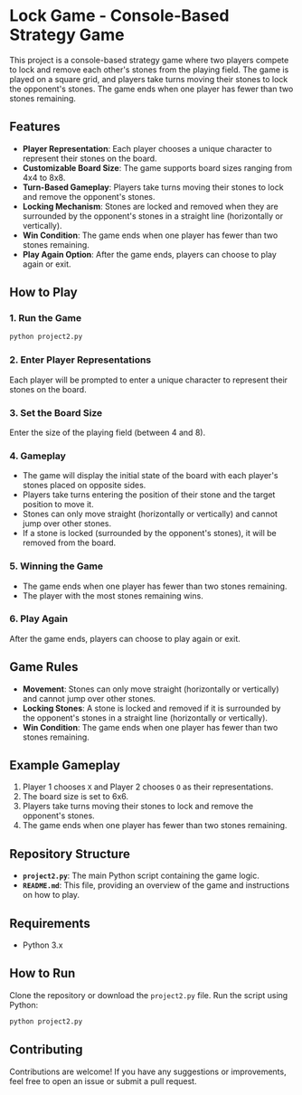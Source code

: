 # Lock Game - Console-Based Strategy Game

This project is a console-based strategy game where two players compete to lock and remove each other's stones from the playing field. The game is played on a square grid, and players take turns moving their stones to lock the opponent's stones. The game ends when one player has fewer than two stones remaining.

## Features

- **Player Representation**: Each player chooses a unique character to represent their stones on the board.
- **Customizable Board Size**: The game supports board sizes ranging from 4x4 to 8x8.
- **Turn-Based Gameplay**: Players take turns moving their stones to lock and remove the opponent's stones.
- **Locking Mechanism**: Stones are locked and removed when they are surrounded by the opponent's stones in a straight line (horizontally or vertically).
- **Win Condition**: The game ends when one player has fewer than two stones remaining.
- **Play Again Option**: After the game ends, players can choose to play again or exit.

## How to Play

### 1. Run the Game
```bash
python project2.py
```

### 2. Enter Player Representations
Each player will be prompted to enter a unique character to represent their stones on the board.

### 3. Set the Board Size
Enter the size of the playing field (between 4 and 8).

### 4. Gameplay
- The game will display the initial state of the board with each player's stones placed on opposite sides.
- Players take turns entering the position of their stone and the target position to move it.
- Stones can only move straight (horizontally or vertically) and cannot jump over other stones.
- If a stone is locked (surrounded by the opponent's stones), it will be removed from the board.

### 5. Winning the Game
- The game ends when one player has fewer than two stones remaining.
- The player with the most stones remaining wins.

### 6. Play Again
After the game ends, players can choose to play again or exit.

## Game Rules
- **Movement**: Stones can only move straight (horizontally or vertically) and cannot jump over other stones.
- **Locking Stones**: A stone is locked and removed if it is surrounded by the opponent's stones in a straight line (horizontally or vertically).
- **Win Condition**: The game ends when one player has fewer than two stones remaining.

## Example Gameplay
1. Player 1 chooses `X` and Player 2 chooses `O` as their representations.
2. The board size is set to 6x6.
3. Players take turns moving their stones to lock and remove the opponent's stones.
4. The game ends when one player has fewer than two stones remaining.

## Repository Structure
- **`project2.py`**: The main Python script containing the game logic.
- **`README.md`**: This file, providing an overview of the game and instructions on how to play.

## Requirements
- Python 3.x

## How to Run
Clone the repository or download the `project2.py` file.
Run the script using Python:
```bash
python project2.py
```

## Contributing
Contributions are welcome! If you have any suggestions or improvements, feel free to open an issue or submit a pull request.

